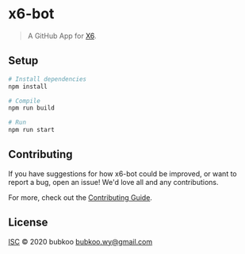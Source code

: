 # x6-bot

> A GitHub App for [X6](https://github.com/antvis/x6).

## Setup

```sh
# Install dependencies
npm install

# Compile
npm run build

# Run
npm run start
```

## Contributing

If you have suggestions for how x6-bot could be improved, or want to report a bug, open an issue! We'd love all and any contributions.

For more, check out the [Contributing Guide](CONTRIBUTING.md).

## License

[ISC](LICENSE) © 2020 bubkoo <bubkoo.wy@gmail.com>
